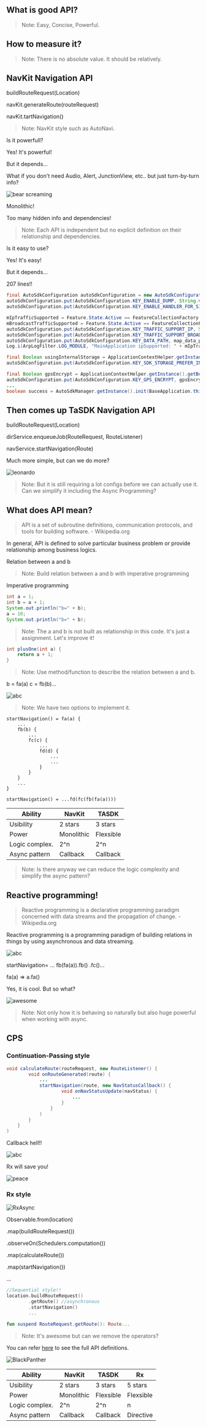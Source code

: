 ## What is good API?

>Note: Easy, Concise, Powerful.



## How to measure it?

>Note: There is no absolute value. It should be relatively.



## NavKit Navigation API

<section>
    <p class="fragment">buildRouteRequest(Location)</p>
    <p class="fragment">navKit.generateRoute(routeRequest)</p>
    <p class="fragment">navKit.tartNavigation()</p>
</section>

>Note: NavKit style such as AutoNavi.


Is it powerfull?


Yes! It's powerful!


But it depends...


What if you don't need Audio, Alert, JunctionView, etc.. but just turn-by-turn info?


![bear screaming](img/bear-screaming.gif)
   


Monolithic!


Too many hidden info and dependencies!

>Note: Each API is independent but no explicit definition on their relationship and dependencies.


Is it easy to use?


Yes! It's easy!


But it depends...


207 lines!!

```java
final AutoSdkConfiguration autoSdkConfiguration = new AutoSdkConfiguration();
autoSdkConfiguration.put(AutoSdkConfiguration.KEY_ENABLE_DUMP, String.valueOf(isAutoSdkDumpEnabled()));
autoSdkConfiguration.put(AutoSdkConfiguration.KEY_ENABLE_HANDLER_FOR_SIGINT, String.valueOf(true)); // Bug fix of DEN-36396: for GM SDK limitation

mIpTrafficSupported = Feature.State.Active == FeatureCollectionFactory.getFeatureCollection().getFeatureState(Feature.Name.IpTraffic);
mBroadcastTrafficSupported = Feature.State.Active == FeatureCollectionFactory.getFeatureCollection().getFeatureState(Feature.Name.BroadcastTraffic);
autoSdkConfiguration.put(AutoSdkConfiguration.KEY_TRAFFIC_SUPPORT_IP, String.valueOf(mIpTrafficSupported));
autoSdkConfiguration.put(AutoSdkConfiguration.KEY_TRAFFIC_SUPPORT_BROADCAST, String.valueOf(mBroadcastTrafficSupported));
autoSdkConfiguration.put(AutoSdkConfiguration.KEY_DATA_PATH, map_data_path);
Log.i(ArpLogFilter.LOG_MODULE, "MainApplication ipSupported: " + mIpTrafficSupported + " broadcastSupported: " + mBroadcastTrafficSupported);

final Boolean usingInternalStorage = ApplicationContextHelper.getInstance().getBoolean(ApplicationContextHelper.KEY_SDK_STORAGE_PREFER_INTERNAL);
autoSdkConfiguration.put(AutoSdkConfiguration.KEY_SDK_STORAGE_PREFER_INTERNAL, usingInternalStorage.toString());

final Boolean gpsEncrypt = ApplicationContextHelper.getInstance().getBoolean(ApplicationContextHelper.KEY_GPS_ENCRYPT);
autoSdkConfiguration.put(AutoSdkConfiguration.KEY_GPS_ENCRYPT, gpsEncrypt.toString());
...
boolean success = AutoSdkManager.getInstance().init(BaseApplication.this, autoSdkConfiguration, BaseApplication.this, FormatterManager.getInstance(), numberOfSamples, speedThreshold, heartbeatInterval, minEHPE);
```



## Then comes up TaSDK Navigation API

<section>
    <p class="fragment">buildRouteRequest(Location)</p>
    <p class="fragment">dirService.enqueueJob(RouteRequest, RouteListener)</p>
    <p class="fragment">navService.startNavigation(Route)</p>
</section>



Much more simple, but can we do more?

![leonardo](img/leonardo.gif)

>Note: But it is still requiring a lot configs before we can actually use it. Can we simplify it including the Async Programming?



## What does API mean?

> API is a set of subroutine definitions, communication protocols, and tools for building software.
>                               - Wikipedia.org


In general, API is defined to solve particular business problem or provide relationship among business logics.


Relation between a and b
>Note: Build relation between a and b with imperative programming


Imperative programming
```java
int a = 1;
int b = a + 1;
System.out.println("b=" + b);
a = 10;
System.out.println("b=" + b);
```
>Note: The a and b is not built as relationship in this code. It's just a assignment. Let's improve it!


```java
int plusOne(int a) {
    return a + 1;
}
```
>Note: Use method/function to describe the relation between a and b.


b = fa(a) c = fb(b)...

![abc](img/abc.png)

>Note: We have two options to implement it.


```
startNavigation() = fa(a) {
    ...
    fb(b) {
        ...
        fc(c) {
            ...
            fd(d) {
                ...
                ...
            }
        }
    }
    ...
}
```


```
startNavigation() = ...fd(fc(fb(fa(a))))
```


Ability | NavKit | TASDK
---|---|---
Usibility | 2 stars | 3 stars
Power | Monolithic | Flexsible
Logic complex. | 2^n | 2^n
Async pattern | Callback | Callback

>Note: Is there anyway we can reduce the logic complexity and simplify the async pattern?



## Reactive programming!

> Reactive programming is a declarative programming paradigm concerned with data streams and the propagation of change.
>                               - Wikipedia.org


Reactive programming is a programming paradigm of building relations in things by using asynchronous and data streaming.


![abc](img/abc.png)

<section>
<p>
    <span style="display: inline-block;">startNavigation= ...</span> <span style="display: inline-block;" class="fragment fade-out">fb(</span><span style="display: inline-block;">fa(a)</span><span style="display: inline-block;" class="fragment fade-out">)</span><span style="display: inline-block;" class="fragment fade-left">.fb()</span> <span style="display: inline-block;" class="fragment fade-left">.fc()...</span>
</p>
<p>
    <span style="display: inline-block;" class="fragment fade-right">fa(a) </span> <span style="display: inline-block;" class="fragment fade-left">=> a.fa()</span>
</p>
</section>


Yes, it is cool. But so what?

![awesome](img/awesome.gif)

>Note: Not only how it is behaving so naturally but also huge powerful when working with async.



## CPS

### Continuation-Passing style

```java
void calculateRoute(routeRequest, new RouteListener() {
        void onRouteGenerated(route) {
            ...
            startNavigation(route, new NavStatusCallback() {
                    void onNavStatusUpdate(navStatus) {
                        ...
                    }
                }
            )
        }
    }
)
```


Callback hell!!

![abc](img/callback-hell.gif)



Rx will save you!

![peace](img/peace.gif)



### Rx style

![RxAsync](img/rx-async.gif)


<section>
<p><span style="display: inline-block;" class="fragment highlight-blue">Observable.from</span>(location)</p>
<p>.<span style="display: inline-block;" class="fragment highlight-blue">map</span>(buildRouteRequest())</p>
<p>.<span style="display: inline-block;" class="fragment highlight-blue">observeOn(Schedulers.computation())</span></p>
<p>.<span style="display: inline-block;" class="fragment highlight-blue">map</span>(calculateRoute())</p>
<p>.<span style="display: inline-block;" class="fragment highlight-blue">map</span>(startNavigation())</p>
...
</section>


```kotlin
//Sequential style!!
location.buildRouteRequest()
        .getRoute() //asynchronous
        .startNavigation()
        ...
```

```kotlin
fun suspend RouteRequest.getRoute(): Route...
```

>Note: It's awesome but can we remove the operators?


You can refer [here](https://bitbucket.telenav.com/projects/AUT/repos/java-sdk-common/browse/java_sdk/tasdk-component/src/androidTest/java/com/telenav/arp/sdk/direction/DirectionStrategy.kt?at=refs%2Fheads%2FBlackPanther) to see the full API definitions.

![BlackPanther](img/blackpanther.gif)



Ability | NavKit | TASDK | Rx
---|---|---|---
Usibility | 2 stars | 3 stars | 5 stars
Power | Monolithic | Flexsible | Flexsible
Logic complex. | 2^n | 2^n | n
Async pattern | Callback | Callback | Directive